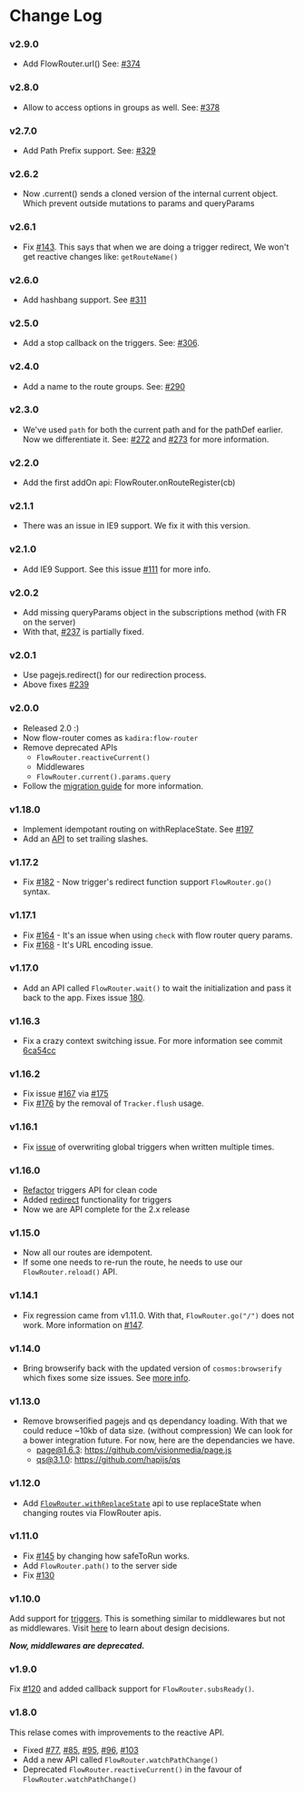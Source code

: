 # Change Log

### v2.9.0
* Add FlowRouter.url() See: [#374](https://github.com/kadirahq/flow-router/pull/374)

### v2.8.0
* Allow to access options in groups as well. See: [#378](https://github.com/kadirahq/flow-router/pull/378)

### v2.7.0
* Add Path Prefix support. See: [#329](https://github.com/kadirahq/flow-router/pull/329)

### v2.6.2
* Now .current() sends a cloned version of the internal current object. Which prevent outside mutations to params and queryParams

### v2.6.1

* Fix [#143](https://github.com/kadirahq/flow-router/issues/314). 
  This says that when we are doing a trigger redirect,
  We won't get reactive changes like: `getRouteName()`

### v2.6.0
* Add hashbang support. See [#311](https://github.com/kadirahq/flow-router/pull/311)

### v2.5.0
* Add a stop callback on the triggers. See: [#306](https://github.com/kadirahq/flow-router/pull/306).

### v2.4.0

* Add a name to the route groups. See: [#290](https://github.com/kadirahq/flow-router/pull/290)

### v2.3.0
* We've used `path` for both the current path and for the pathDef earlier. Now we differentiate it. See: [#272](https://github.com/kadirahq/flow-router/issues/272) and [#273](https://github.com/kadirahq/flow-router/pull/273) for more information.

### v2.2.0
* Add the first addOn api: FlowRouter.onRouteRegister(cb)

### v2.1.1
* There was an issue in IE9 support. We fix it with this version.

### v2.1.0
* Add IE9 Support. See this issue [#111](https://github.com/kadirahq/flow-router/issues/111) for more info.

### v2.0.2

* Add missing queryParams object in the subscriptions method (with FR on the server)
* With that, [#237](https://github.com/kadirahq/flow-router/issues/237) is partially fixed.

### v2.0.1

* Use pagejs.redirect() for our redirection process.
* Above fixes [#239](https://github.com/kadirahq/flow-router/issues/239)

### v2.0.0 

* Released 2.0  :)
* Now flow-router comes as `kadira:flow-router`
* Remove deprecated APIs
    - `FlowRouter.reactiveCurrent()`
    - Middlewares
    - `FlowRouter.current().params.query`
* Follow the [migration guide](https://github.com/kadirahq/flow-router#migrating-into-20) for more information.

### v1.18.0

* Implement idempotant routing on withReplaceState. See [#197](https://github.com/meteorhacks/flow-router/issues/197)
* Add an [API](https://github.com/meteorhacks/flow-router#flowrouterwithtrailingslashfn) to set trailing slashes.

### v1.17.2
* Fix [#182](https://github.com/meteorhacks/flow-router/issues/182) - Now trigger's redirect function support `FlowRouter.go()` syntax.

### v1.17.1

* Fix [#164](https://github.com/meteorhacks/flow-router/issues/164) - It's an issue when using `check` with flow router query params.
* Fix [#168](https://github.com/meteorhacks/flow-router/pull/168) - It's URL encoding issue.

### v1.17.0

* Add an API called `FlowRouter.wait()` to wait the initialization and pass it back to the app. Fixes issue [180](https://github.com/meteorhacks/flow-router/issues/180).

### v1.16.3

* Fix a crazy context switching issue. For more information see commit [6ca54cc](https://github.com/meteorhacks/flow-router/commit/6ca54cc7969b3a8aa71d63c98c99a20b175125a2)

### v1.16.2
* Fix issue [#167](https://github.com/meteorhacks/flow-router/issues/167) via [#175](https://github.com/meteorhacks/flow-router/pull/175)
* Fix [#176](https://github.com/meteorhacks/flow-router/issues/176) by the removal of `Tracker.flush` usage.

### v1.16.1
* Fix [issue](https://github.com/meteorhacks/flow-router/pull/173) of overwriting global triggers when written multiple times.

### v1.16.0

* [Refactor](https://github.com/meteorhacks/flow-router/pull/172) triggers API for clean code
* Added [redirect](https://github.com/meteorhacks/flow-router#redirecting-with-triggers) functionality for triggers
* Now we are API complete for the 2.x release

### v1.15.0

* Now all our routes are idempotent.
* If some one needs to re-run the route, he needs to use our `FlowRouter.reload()` API.

### v1.14.1

* Fix regression came from v1.11.0. With that, `FlowRouter.go("/")` does not work. More information on [#147](https://github.com/meteorhacks/flow-router/issues/147).

### v1.14.0
* Bring browserify back with the updated version of `cosmos:browserify` which fixes some size issues. See [more info](https://github.com/meteorhacks/flow-router/issues/128#issuecomment-109799953).

### v1.13.0
* Remove browserified pagejs and qs dependancy loading. With that we could reduce ~10kb of data size. (without compression) We can look for a bower integration future. For now, here are the dependancies we have.
    - page@1.6.3: https://github.com/visionmedia/page.js
    - qs@3.1.0: https://github.com/hapijs/qs

### v1.12.0
* Add [`FlowRouter.withReplaceState`](https://github.com/meteorhacks/flow-router#flowrouterwithreplcaestatefn) api to use replaceState when changing routes via FlowRouter apis.

### v1.11.0
* Fix [#145](https://github.com/meteorhacks/flow-router/issues/145) by changing how safeToRun works.
* Add `FlowRouter.path()` to the server side
* Fix [#130](https://github.com/meteorhacks/flow-router/issues/130)

### v1.10.0
Add support for [triggers](https://github.com/meteorhacks/flow-router#triggers). This is something similar to middlewares but not as middlewares. Visit [here](https://github.com/meteorhacks/flow-router/pull/59) to learn about design decisions.

_**Now, middlewares are deprecated.**_

### v1.9.0
Fix [#120](https://github.com/meteorhacks/flow-router/issues/120) and added callback support for `FlowRouter.subsReady()`.

### v1.8.0

This relase comes with improvements to the reactive API.

* Fixed [#77](https://github.com/meteorhacks/flow-router/issues/77), [#85](https://github.com/meteorhacks/flow-router/issues/85), [#95](https://github.com/meteorhacks/flow-router/issues/95), [#96](https://github.com/meteorhacks/flow-router/issues/96), [#103](https://github.com/meteorhacks/flow-router/issues/103)
* Add a new API called `FlowRouter.watchPathChange()`
* Deprecated `FlowRouter.reactiveCurrent()` in the favour of `FlowRouter.watchPathChange()`

